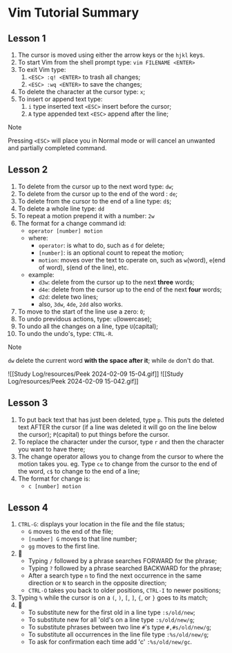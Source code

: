 # Vim Tutorial Summary

## Lesson 1

1. The cursor is moved using either the arrow keys or the `hjkl` keys.
2. To start Vim from the shell prompt type: `vim FILENAME <ENTER>`
3. To exit Vim type:
	1. `<ESC> :q! <ENTER>` to trash all changes;
	2. `<ESC> :wq <ENTER>` to save the changes;
4. To delete the character at the cursor type: `x`;
5. To insert or append text type:
	1. `i` type inserted text `<ESC>` insert before the cursor;
	2. `A` type appended text `<ESC>` append after the line;

> [!note]
> Pressing `<ESC>` will place you in Normal mode or will cancel an unwanted and partially completed command.

## Lesson 2

1. To delete from the cursor up to the next word type: `dw`;
2. To delete from the cursor up to the end of the word : `de`;
3. To delete from the cursor to the end of a line type: `d$`;
4. To delete a whole line type: `dd`
5. To repeat a motion prepend it with a number: `2w`
6. The format for a change command id:
	* `operator [number] motion`
	* where:
		* `operator`: is what to do, such as `d` for delete;
		* `[number]`: is an optional count to repeat the motion;
		* `motion`: moves over the text to operate on, such as `w`(word), `e`(end of word), `$`(end of the line), etc.
	* example:
		* `d3w`: delete from the cursor up to the next **three** words;
		* `d4e`: delete from the cursor up to the end of the next **four** words;
		* `d2d`: delete two lines;
		* also, `3dw`, `4de`, `2dd` also works.
7. To move to the start of the line use a zero: `0`;
8. To undo previdous actions, type: `u`(lowercase);
9. To undo all the changes on a line, type `U`(capital);
10. To undo the undo's, type: `CTRL-R`.

> [!note]
> `dw` delete the current word **with the space after it**; while `de` don't do that.
> 
> ![[Study Log/resources/Peek 2024-02-09 15-04.gif]] ![[Study Log/resources/Peek 2024-02-09 15-042.gif]]

## Lesson 3

1. To put back text that has just been deleted, type `p`. This puts the deleted text AFTER the cursor (if a line was deleted it will go on the line below the cursor); `P`(capital) to put things before the cursor.
2. To replace the character under the cursor, type `r` and then the character you want to have there;
3. The change operator allows you to change from the cursor to where the motion takes you. eg. Type `ce` to change from the cursor to the end of the word, `c$` to change to the end of a line;
4. The format for change is:
	* `c [number] motion`

## Lesson 4

1. `CTRL-G`: displays your location in the file and the file status;
	* `G` moves to the end of the file;
	* `[number] G` moves to that line number;
	* `gg` moves to the first line.
2. 📔
	* Typing `/` followed by a phrase searches FORWARD for the phrase;
	* Typing `?` followed by a phrase searched BACKWARD for the phrase;
	* After a search type `n` to find the next occurrence in the same direction or `N` to search in the opposite direction;
	* `CTRL-O` takes you back to older positions, `CTRL-I` to newer positions;
3. Typing `%` while the cursor is on a `(`, `)`, `[`, `]`, `{`, or `}` goes to its match;
4. 📔
	* To substitute new for the first old in a line type `:s/old/new`;
	* To substitute new for all 'old's on a line type `:s/old/new/g`;
	* To substitute phrases between two line `#`'s type `#,#s/old/new/g`;
	* To substitute all occurrences in the line file type `:%s/old/new/g`;
	* To ask for confirmation each time add 'c' `:%s/old/new/gc`.

